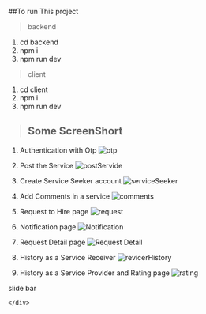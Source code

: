 ##To run This project
>backend
1. cd backend
2. npm i
3. npm run dev

>client
1. cd client
2. npm i
3. npm run dev

>## Some ScreenShort
1. Authentication with Otp
![otp](https://res.cloudinary.com/dbvr3bxyv/image/upload/v1689225818/sayogiScreenShort/login_b81wjy.png)

2. Post the Service
![postServide](https://res.cloudinary.com/dbvr3bxyv/image/upload/v1689225934/sayogiScreenShort/serviceRequest_gcecqt.png)

3. Create Service Seeker account
![serviceSeeker](https://res.cloudinary.com/dbvr3bxyv/image/upload/v1689225998/sayogiScreenShort/createAccount_kkht63.png)

4. Add Comments in a service
![comments](https://res.cloudinary.com/dbvr3bxyv/image/upload/v1689226072/sayogiScreenShort/Comments_jiidwa.png)

5. Request to Hire page
![request](https://res.cloudinary.com/dbvr3bxyv/image/upload/v1689226151/sayogiScreenShort/Request_to_hire_un1z8m.png)

6. Notification page
![Notification](https://res.cloudinary.com/dbvr3bxyv/image/upload/v1689226192/sayogiScreenShort/notification_page_grcany.png)

7. Request Detail page
![Request Detail](https://res.cloudinary.com/dbvr3bxyv/image/upload/v1689226252/sayogiScreenShort/acceptpage_omq8xz.png)

8. History as a Service Receiver
![revicerHistory](https://res.cloudinary.com/dbvr3bxyv/image/upload/v1689226340/sayogiScreenShort/historyAsReceiver_srocsz.png)

9. History as a Service Provider and Rating page
![rating](https://res.cloudinary.com/dbvr3bxyv/image/upload/v1689226395/sayogiScreenShort/historyAsAprovider_k8lsop.png)






<div className='grid grid-cols-12'>
    <div className='col-span-3'>
      slide bar
    </div>
    <div className='col-span-9'>

    </div>
</div>